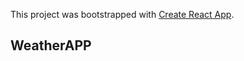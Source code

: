 This project was bootstrapped with [Create React App](https://github.com/facebook/create-react-app).

## WeatherAPP
